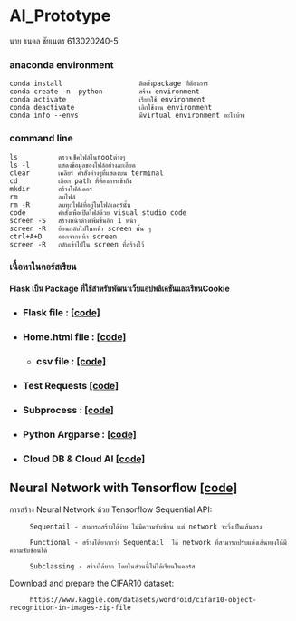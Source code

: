 # AI_Prototype

นาย ธนดล ชัยเนตร 613020240-5

### anaconda environment
    conda install                   ติดตั้งpackage ที่ต้องการ
    conda create -n  python         สร้าง environment
    conda activate                  เรียกใช้ environment
    conda deactivate                เลิกใช้งาน environment
    conda info --envs               มีvirtual environment อะไรบ้าง
### command line
    ls          ตรวจเช็คไฟล์ในrootต่างๆ
    ls -l       แสดงข้อมูลของไฟล์อย่างละเอียด
    clear       เคลียร์ คำสั่งต่างๆที่แสดงบน terminal
    cd          เลือก path ที่ต้องการเข้าถึง
    mkdir       สร้างโฟล์เดอร์
    rm          ลบไฟล์
    rm -R       ลบทุกไฟล์ที่อยู่ในโฟล์เดอร์นั้น
    code        คำสั่งเพื่อเปิดไฟล์ด้วย visual studio code
    screen -S   สร้างหน้าต่างเพิ่มขึ้นอีก 1 หน้า
    screen -R   ย้อนกลับไปในหน้า screen นั้น ๆ
    ctrl+A+D    ออกจากหน้า screen
    screen -R   กลับเข้าไปใน screen ที่สร้างไว้

### เนื้อหาในคอร์สเรียน
#### Flask เป็น Package ที่ใช้สำหรับพัฒนาเว็บแอปพลิเคชันและเรียนCookie
* ### Flask file : [[code]](https://github.com/thanadolch/AI_Prototype/blob/main/Flask.py)
* ### Home.html file : [[code]](https://github.com/thanadolch/AI_Prototype/blob/main/templates/home.html)
  * ### csv file : [[code]](https://github.com/thanadolch/AI_Prototype/blob/main/db.csv)
* ### Test Requests [[code]](https://github.com/thanadolch/AI_Prototype/blob/main/reqyest.py)
* ### Subprocess : [[code]](https://github.com/thanadolch/AI_Prototype/blob/main/testsubprocess.py)
* ### Python Argparse : [[code]](https://github.com/thanadolch/AI_Prototype/blob/main/python_script_101.py)
* ### Cloud DB & Cloud AI [[code]](https://github.com/thanadolch/AI_Prototype/blob/main/Cloud_DB_and_Ai.ipynb)
## Neural Network with Tensorflow [[code]](https://github.com/thanadolch/AI_Prototype/blob/main/tensorflow(network).ipynb)
 การสร้าง Neural Network ด้วย Tensorflow Sequential API:
        
         Sequentail - สามารถสร้างได้ง่าย ไม่มีความซับซ้อน แต่ network จะวิ่งเป็นเส้นตรง
        
         Functional - สร้างได้ยากกว่า Sequentail  ได้ network ที่สามารถปรับแต่งเส้นทางให้มีความซับซ้อนได้
        
         Subclassing - สร้างได้ยาก โดยในส่วนนี้ไม่ได้เรียนในคอร์ส
  Download and prepare the CIFAR10 dataset: 
               
         https://www.kaggle.com/datasets/wordroid/cifar10-object-recognition-in-images-zip-file


